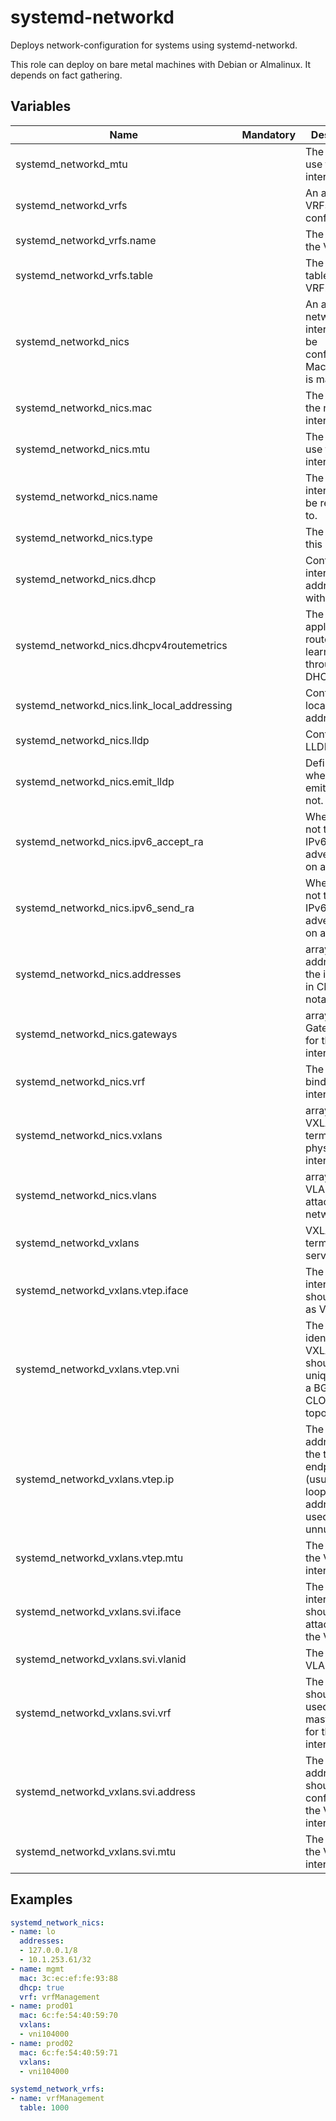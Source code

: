 # systemd-networkd

Deploys network-configuration for systems using systemd-networkd.

This role can deploy on bare metal machines with Debian or Almalinux. It depends on fact gathering.

## Variables

| Name                                        | Mandatory | Description                                                                                         |
| ------------------------------------------- | --------- | --------------------------------------------------------------------------------------------------- |
| systemd_networkd_mtu                        |           | The MTU to use for interfaces.                                                                      |
| systemd_networkd_vrfs                       |           | An array of VRFs to be configured.                                                                  |
| systemd_networkd_vrfs.name                  |           | The name of the VRF.                                                                                |
| systemd_networkd_vrfs.table                 |           | The routing table id of the VRF.                                                                    |
| systemd_networkd_nics                       |           | An array of network interfaces to be configured. Mac or Name is mandatory.                          |
| systemd_networkd_nics.mac                   |           | The MAC of the network interface.                                                                   |
| systemd_networkd_nics.mtu                   |           | The MTU to use for this interface.                                                                  |
| systemd_networkd_nics.name                  |           | The name this interface will be renamed to.                                                         |
| systemd_networkd_nics.type                  |           | The type of this interface.                                                                         |
| systemd_networkd_nics.dhcp                  |           | Configure the interface addresses with DHCP.                                                        |
| systemd_networkd_nics.dhcpv4routemetrics    |           | The metric to apply to routes learned through DHCPv4.                                               |
| systemd_networkd_nics.link_local_addressing |           | Configure link local addressing.                                                                    |
| systemd_networkd_nics.lldp                  |           | Configure LLDP.                                                                                     |
| systemd_networkd_nics.emit_lldp             |           | Define whether to emit LLDP or not.                                                                 |
| systemd_networkd_nics.ipv6_accept_ra        |           | Whether or not to accept IPv6 router advertisement on a link.                                       |
| systemd_networkd_nics.ipv6_send_ra          |           | Whether or not to send IPv6 router advertisement on a link.                                         |
| systemd_networkd_nics.addresses             |           | array of IP addresses for the interfaces in CIDR notation.                                          |
| systemd_networkd_nics.gateways              |           | array of Gateways IPs for the interfaces.                                                           |
| systemd_networkd_nics.vrf                   |           | The VRF to bind this interface to.                                                                  |
| systemd_networkd_nics.vxlans                |           | array of VXLANs to terminate on a physical interface.                                               |
| systemd_networkd_nics.vlans                 |           | array of VLANs to attach to a network.                                                              |
| systemd_networkd_vxlans                     |           | VXLANs to terminate on a server.                                                                    |
| systemd_networkd_vxlans.vtep.iface          |           | The VXLAN interface that should serve as VTEP.                                                      |
| systemd_networkd_vxlans.vtep.vni            |           | The network identifier of a VXLAN - should be unique within a BGP/EVPN-CLOS topology.               |
| systemd_networkd_vxlans.vtep.ip             |           | The IP address of the tunnel endpoint (usually the loopback address when used with bgp unnumbered). |
| systemd_networkd_vxlans.vtep.mtu            |           | The MTU for the VXLAN interface.                                                                    |
| systemd_networkd_vxlans.svi.iface           |           | The VLAN interface that should be attached to the VTEP.                                             |
| systemd_networkd_vxlans.svi.vlanid          |           | The local VLAN ID.                                                                                  |
| systemd_networkd_vxlans.svi.vrf             |           | The VRF that should be used as master device for the VLAN interface.                                |
| systemd_networkd_vxlans.svi.address         |           | The IP address that should be configured at the VLAN interface.                                     |
| systemd_networkd_vxlans.svi.mtu             |           | The MTU for the VLAN interface.                                                                     |

## Examples

```yaml
systemd_network_nics:
- name: lo
  addresses:
  - 127.0.0.1/8
  - 10.1.253.61/32
- name: mgmt
  mac: 3c:ec:ef:fe:93:88
  dhcp: true
  vrf: vrfManagement
- name: prod01
  mac: 6c:fe:54:40:59:70
  vxlans:
  - vni104000
- name: prod02
  mac: 6c:fe:54:40:59:71
  vxlans:
  - vni104000

systemd_network_vrfs:
- name: vrfManagement
  table: 1000
```
